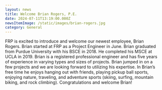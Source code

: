 ```yaml
---
layout: news
title: Welcome Brian Rogers, P.E.
date: 2024-07-11T13:19:00.000Z
newsItemImage: /static/images/brian-rogers.jpg
category: General
---
```

FRP is excited to introduce and welcome our newest employee, Brian Rogers. Brian started at FRP as a Project Engineer in June. Brian graduated from Purdue University with his BSCE in 2018. He completed his MSCE at UCLA in 2019. Brian is a registered professional engineer and has five years of experience in varying types and sizes of projects. Brian jumped in on a few projects and we are looking forward to utilizing his expertise. In Brian’s free time he enjoys hanging out with friends, playing pickup ball sports, enjoying nature, traveling, and adventure sports (skiing, surfing, mountain biking, and rock climbing). Congratulations and welcome Brian!
